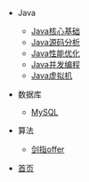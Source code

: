  * Java
   * [Java核心基础](docs/Java核心基础/README.md)
   * [Java源码分析](docs/Java源码分析/README.md)
   * [Java性能优化](docs/Java性能优化/README.md)
   * [Java并发编程](docs/Java并发编程/README.md)
   * [Java虚拟机](docs/Java虚拟机/README.md)
 
 * 数据库
   * [MySQL](docs/MySQL/README.md) 
  
 * 算法
   * [剑指offer](docs/算法/剑指offer题解.md)
   
 * [首页](/) 

